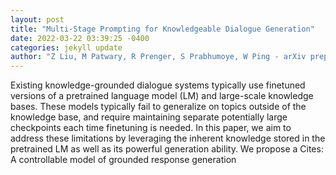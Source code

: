 ```yaml
--- 
layout: post 
title: "Multi-Stage Prompting for Knowledgeable Dialogue Generation" 
date: 2022-03-22 03:39:25 -0400 
categories: jekyll update 
author: "Z Liu, M Patwary, R Prenger, S Prabhumoye, W Ping - arXiv preprint arXiv , 2022" 
--- 
```

Existing knowledge-grounded dialogue systems typically use finetuned versions of a pretrained language model (LM) and large-scale knowledge bases. These models typically fail to generalize on topics outside of the knowledge base, and require maintaining separate potentially large checkpoints each time finetuning is needed. In this paper, we aim to address these limitations by leveraging the inherent knowledge stored in the pretrained LM as well as its powerful generation ability. We propose a Cites: A controllable model of grounded response generation